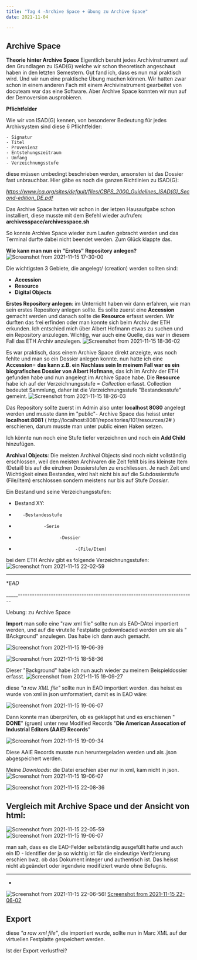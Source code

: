 ```yaml
---
title: "Tag 4 -Archive Space + übung zu Archive Space"
date: 2021-11-04

---
```


Archive Space 
-------------------------------------



**Theorie hinter Archive Space**
Eigentlich beruht jedes Archivinstrument auf den Grundlagen zu ISAD(G) welche wir schon theoretisch angeschaut haben in den letzten Semestern. Gut fand ich, dass es nun mal praktisch wird. Und wir nun eine praktische Übung machen können. Wir hatten zwar schon in einem anderen Fach mit einem Archivinstrument gearbeitet von docuteam war das eine Software. Aber Archive Space konnten wir nun auf der Demoversion ausprobieren.

**Pflichtfelder**

Wie wir von ISAD(G) kennen, von besonderer Bedeutung für jedes Archivsystem sind diese 6 Pflichtfelder:

    - Signatur
    - Titel
    - Provenienz
    - Entstehungszeitraum
    - Umfang
    - Verzeichnungsstufe
    
  diese müssen umbedingt beschrieben werden, ansonsten ist das Dossier fast unbrauchbar.
Hier gäbe es noch die ganzen Richtlinien zu ISAD(G):

_https://www.ica.org/sites/default/files/CBPS_2000_Guidelines_ISAD(G)_Second-edition_DE.pdf_



Das Archive Space hatten wir schon in der letzen Hausaufgabe schon installiert, diese musste mit dem Befehl wieder aufrufen: 
**archivesspace/archivesspace.sh**

So konnte Archive Space wieder zum Laufen gebracht werden und das Terminal durfte dabei nicht beendet werden. Zum Glück klappte das.


**Wie kann man nun ein "Erstes" Repository anlegen?**
![Screenshot from 2021-11-15 17-30-00](https://user-images.githubusercontent.com/90834735/141841117-ab1c51f1-0928-456b-8a29-053d65d6dc26.png)

Die wichtigsten 3 Gebiete, die angelegt/ (creation) werden sollten sind:
- **Accession**
- **Resource**
- **Digital Objects**


**Erstes Repository anlegen**:
im Unterricht haben wir dann erfahren, wie man sein erstes Repository anlegen sollte. 
Es sollte zuerst eine **Accession** gemacht werden und danach sollte die **Resource** erfasst werden.
Wir durften das frei erfinden oder man konnte sich beim Archiv der ETH erkunden.
Ich entschied mich über Albert Hofmann etwas zu suchen und ein Repository anzulegen.
Wichtig, war auch eine Quelle, das war in diesem Fall das ETH Archiv anzulegen.
![Screenshot from 2021-11-15 18-36-02](https://user-images.githubusercontent.com/90834735/141841035-50b2ccb7-2ae5-4c92-9cb8-c677459251b9.png)


Es war praktisch, dass einem Archive Space direkt anzeigte, was noch fehlte und man so ein Dossier anlegen konnte.
nun hatte ich eine **Accession**= **das kann z.B. ein Nachlass sein 
In meinem Fall war es ein biografisches Dossier von Albert Hofmann**, das ich im Archiv der ETH gefunden habe und nun angelegt im Archive Space habe. Die **Resource** habe ich auf der Verzeichnungsstufe = *Collection* erfasst. Collection bedeutet Sammlung, daher ist die Verzeichnungsstufe "Bestandesstufe" gemeint.
![Screenshot from 2021-11-15 18-26-03](https://user-images.githubusercontent.com/90834735/141847012-a405ad0c-f599-462b-ae3c-4920c503cd34.png)

Das Repository sollte zuerst im Admin also unter **localhost 8080** angelegt werden und musste dann im "public"- Archive Space das heisst unter **localhost:8081** ( http://localhost:8081/repositories/101/resources/2# ) erschienen, darum musste man unter public einen Haken setzen.

Ich könnte nun noch eine Stufe tiefer verzeichnen und noch ein **Add Child** hinzufügen.

**Archival Objects**: Die meisten Archival Objects sind noch nicht vollständig erschlossen, weil den meisten Archivaren die Zeit fehlt bis ins kleinste Item (Detail) bis auf die einzlnen Dossierstufen zu erschliessen. Je nach Zeit und Wichtigkeit eines Bestandes, wird halt nicht bis auf die Subdossierstufe (File/Item) erschlossen sondern meistens nur bis auf Stufe _Dossier_.


Ein Bestand und seine Verzeichungsstufen:
-  Bestand XY:
-        -Bestandesstufe
-                -Serie
-                      -Dossier
-                            -(File/Item) 

bei dem ETH Archiv gibt es folgende Verzeichnungsstufen:
![Screenshot from 2021-11-15 22-02-59](https://user-images.githubusercontent.com/90834735/141853572-c0515f9b-4221-4cf8-86d7-cee1c7088785.png)


------------------------------------------------------------------------------------
**EAD*







_____---------------------------------------------------------------------------


Uebung: zu Archive Space


**Import**
man solle eine "raw xml file" sollte nun als EAD-DAtei importiert werden, und auf die virutelle Festplatte gedownloaded werden um sie als " BAckground" anzulegen.
Das habe ich dann auch gemacht.

![Screenshot from 2021-11-15 19-06-39](https://user-images.githubusercontent.com/90834735/141852032-1ae02510-ac68-4e00-9cfc-4787f530277a.png)



![Screenshot from 2021-11-15 18-58-36](https://user-images.githubusercontent.com/90834735/141849676-dc819417-d19b-405f-acbc-ed3bc0a9b607.png)

Dieser "Background" habe ich nun auch wieder zu meinem Beispieldossier erfasst.
![Screenshot from 2021-11-15 19-09-27](https://user-images.githubusercontent.com/90834735/141849803-d5824b0f-5865-4947-a503-3f1445d6b8cf.png)




diese  _"a raw XML file"_ sollte nun in EAD importiert werden. das heisst es wurde von xml in json
umformatiert, damit es in EAD wäre:

![Screenshot from 2021-11-15 19-06-07](https://user-images.githubusercontent.com/90834735/141850291-e7fb5ab4-4dc1-4b81-8865-bc49791913d9.png)

Dann konnte man überprüfen, ob es geklappt hat und es erschienen " **DONE**" (gruen) unter new Modified Records "**Die American Assocation of Industrial Editors (AAIE) Records**"

![Screenshot from 2021-11-15 19-09-34](https://user-images.githubusercontent.com/90834735/141851163-07b9cd25-962e-465d-b53b-84fc43aab275.png)

Diese AAIE Records musste nun heruntergeladen werden und als .json abgespeichert werden.

Meine *Downloads*:   die Datei erschien aber nur in xml, kam nicht in json.
![Screenshot from 2021-11-15 19-06-07](https://user-images.githubusercontent.com/90834735/141850291-e7fb5ab4-4dc1-4b81-8865-bc49791913d9.png)

![Screenshot from 2021-11-15 22-08-36](https://user-images.githubusercontent.com/90834735/141854131-66973f5f-2169-4ad7-ab0b-eaa44140213a.png)


Vergleich mit Archive Space und der Ansicht von html:
------------------------------------------------------------
![Screenshot from 2021-11-15 22-05-59](https://user-images.githubusercontent.com/90834735/141854711-e694aeaf-7535-4bba-8d19-286c44105ccc.png)
![Screenshot from 2021-11-15 19-06-07](https://user-images.githubusercontent.com/90834735/141850291-e7fb5ab4-4dc1-4b81-8865-bc49791913d9.png)

man sah, dass es die EAD-Felder selbstständig ausgefüllt hatte und auch ein ID - Identifier der ja so wichtig ist für die eindeutige Verifzierung erschien bwz.
ob das Dokument integer und authentisch ist. Das heisst nicht abgeändert oder irgendwie modifiziert wurde ohne Befugnis.




------------------------------


*
![Screenshot from 2021-11-15 22-06-56](https://user-images.githubusercontent.com/90834735/141854142-8c1039cd-6a2b-4288-8a4e-88aa845b3943.png)!
[Screenshot from 2021-11-15 22-06-02](https://user-images.githubusercontent.com/90834735/141854154-a5d4970d-4d7f-42de-b6c7-5762790b1737.png)


Export
----

diese _"a raw xml file"_, die importiert wurde, sollte nun in Marc XML auf der virtuellen Festplatte gespeichert werden.

Ist der Export verlustfrei?







